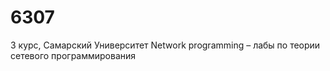 # 6307
3 курс, Самарский Университет
Network programming – лабы по теории сетевого программирования
